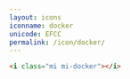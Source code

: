 ```yaml
---
layout: icons
iconname: docker
unicode: EFCC
permalink: /icon/docker/
---
```


``` html
<i class="mi mi-docker"></i>
```
